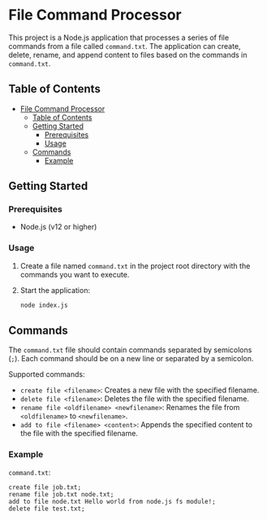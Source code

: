 # File Command Processor

This project is a Node.js application that processes a series of file commands from a file called `command.txt`. The application can create, delete, rename, and append content to files based on the commands in `command.txt`.

## Table of Contents

- [File Command Processor](#file-command-processor)
  - [Table of Contents](#table-of-contents)
  - [Getting Started](#getting-started)
    - [Prerequisites](#prerequisites)
    - [Usage](#usage)
  - [Commands](#commands)
    - [Example](#example)

## Getting Started

### Prerequisites

- Node.js (v12 or higher)

### Usage

1. Create a file named `command.txt` in the project root directory with the commands you want to execute.

2. Start the application:

    ```bash
    node index.js
    ```

## Commands

The `command.txt` file should contain commands separated by semicolons (`;`). Each command should be on a new line or separated by a semicolon.

Supported commands:

- `create file <filename>`: Creates a new file with the specified filename.
- `delete file <filename>`: Deletes the file with the specified filename.
- `rename file <oldfilename> <newfilename>`: Renames the file from `<oldfilename>` to `<newfilename>`.
- `add to file <filename> <content>`: Appends the specified content to the file with the specified filename.

### Example

`command.txt`:

```plaintext
create file job.txt;
rename file job.txt node.txt;
add to file node.txt Hello world from node.js fs module!;
delete file test.txt;
